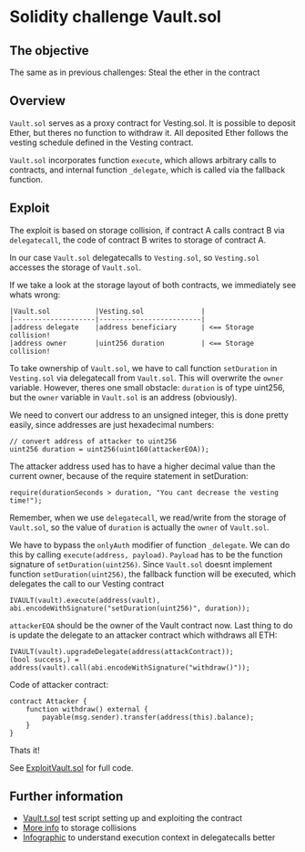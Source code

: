 # Solidity challenge Vault.sol

## The objective

The same as in previous challenges: Steal the ether in the contract

## Overview

`Vault.sol` serves as a proxy contract for Vesting.sol. It is possible to deposit Ether, but theres no function to withdraw it. All deposited Ether follows the vesting schedule defined in the Vesting contract.

`Vault.sol` incorporates function `execute`, which allows arbitrary calls to contracts, and internal function `_delegate`, which is called via the fallback function.

## Exploit

The exploit is based on storage collision, if contract A calls contract B via `delegatecall`, the code of contract B writes to storage of contract A.

In our case `Vault.sol` delegatecalls to `Vesting.sol`, so `Vesting.sol` accesses the storage of `Vault.sol`.

If we take a look at the storage layout of both contracts, we immediately see whats wrong:

```
|Vault.sol           |Vesting.sol              |
|--------------------|-------------------------|
|address delegate    |address beneficiary      | <== Storage collision!
|address owner       |uint256 duration         | <== Storage collision!
```

To take ownership of `Vault.sol`, we have to call function `setDuration` in `Vesting.sol` via delegatecall from `Vault.sol`. This will overwrite the `owner` variable. However, theres one small obstacle: `duration` is of type uint256, but the `owner` variable in `Vault.sol` is an address (obviously).

We need to convert our address to an unsigned integer, this is done pretty easily, since addresses are just hexadecimal numbers:

```solidity
// convert address of attacker to uint256
uint256 duration = uint256(uint160(attackerEOA));
```

The attacker address used has to have a higher decimal value than the current owner, because of the require statement in setDuration:

```solidity
require(durationSeconds > duration, "You cant decrease the vesting time!");
```

Remember, when we use `delegatecall`, we read/write from the storage of `Vault.sol`, so the value of `duration` is actually the `owner` of `Vault.sol`.

We have to bypass the `onlyAuth` modifier of function `_delegate`. We can do this by calling `execute(address, payload)`. `Payload` has to be the function signature of `setDuration(uint256)`. Since `Vault.sol` doesnt implement function `setDuration(uint256)`, the fallback function will be executed, which delegates the call to our Vesting contract

```solidity
IVAULT(vault).execute(address(vault), abi.encodeWithSignature("setDuration(uint256)", duration));
```

`attackerEOA` should be the owner of the Vault contract now. Last thing to do is update the delegate to an attacker contract which withdraws all ETH:

```solidity
IVAULT(vault).upgradeDelegate(address(attackContract));
(bool success,) = address(vault).call(abi.encodeWithSignature("withdraw()"));
```

Code of attacker contract:

```solidity
contract Attacker {
    function withdraw() external {
        payable(msg.sender).transfer(address(this).balance);
    }
}
```

Thats it!

See [ExploitVault.sol](../script/exploits/ExploitVault.sol) for full code.

## Further information

- [Vault.t.sol](../test/Vault.t.sol) test script setting up and exploiting the contract
- [More info](https://docs.openzeppelin.com/upgrades-plugins/1.x/proxies#unstructured-storage-proxies) to storage collisions
- [Infographic](https://twitter.com/beskay0x/status/1504232058566197250/photo/1) to understand execution context in delegatecalls better
